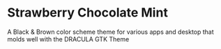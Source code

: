 # Strawberry Chocolate Mint
A Black &amp; Brown color scheme theme for various apps and desktop that molds well with the DRACULA GTK Theme

